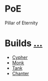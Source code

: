 # PoE
Pillar of Eternity

# Builds [...](https://steamcommunity.com/sharedfiles/filedetails/?id=416939844)
- [Cypher](https://forums.obsidian.net/topic/84139-class-build-cipher-a-beginners-guide-to-gunmage/)
- [Monk](https://forums.obsidian.net/topic/79701-looking-for-a-detailed-monk-build-dps-off-tank/)
- [Tank](https://forums.obsidian.net/topic/77827-harder-than-a-pillar-a-fighters-handbook/)
- [Chanter](https://www.youtube.com/watch?v=ZP8blpf4qps&ab_channel=NerdCommandoGameStudios)
